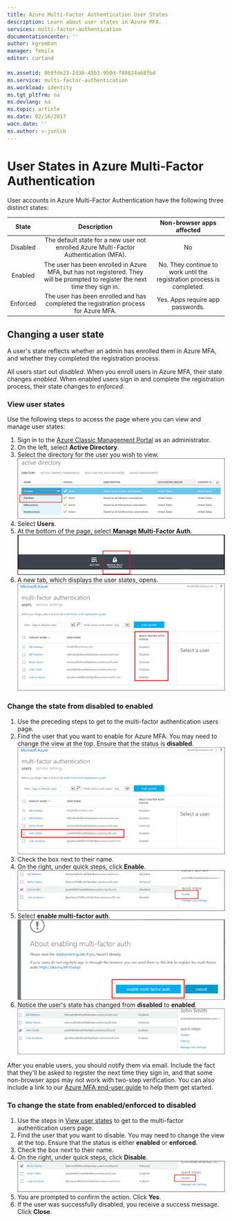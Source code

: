 ```yaml
---
title: Azure Multi-Factor Authentication User States
description: Learn about user states in Azure MFA.
services: multi-factor-authentication
documentationcenter: ''
author: kgremban
manager: femila
editor: curtand

ms.assetid: 0b9fde23-2d36-45b3-950d-f88624a68fbd
ms.service: multi-factor-authentication
ms.workload: identity
ms.tgt_pltfrm: na
ms.devlang: na
ms.topic: article
ms.date: 02/16/2017
wacn.date: ''
ms.author: v-junlch
---
```


# User States in Azure Multi-Factor Authentication
User accounts in Azure Multi-Factor Authentication have the following three distinct states:

| State | Description | Non-browser apps affected | 
|:---:|:---:|:---:|
| Disabled |The default state for a new user not enrolled Azure Multi-Factor Authentication (MFA). |No |
| Enabled |The user has been enrolled in Azure MFA, but has not registered. They will be prompted to register the next time they sign in. |No.  They continue to work until the registration process is completed. |
| Enforced |The user has been enrolled and has completed the registration process for Azure MFA. |Yes.  Apps require app passwords. |

## Changing a user state
A user's state reflects whether an admin has enrolled them in Azure MFA, and whether they completed the registration process.

All users start out *disabled*. When you enroll users in Azure MFA, their state changes *enabled*. When enabled users sign in and complete the registration process, their state changes to *enforced*.  

### View user states

Use the following steps to access the page where you can view and manage user states:

1. Sign in to the [Azure Classic Management Portal](https://manage.windowsazure.cn) as an administrator.
2. On the left, select **Active Directory**.
3. Select the directory for the user you wish to view.
   ![Select directory - screenshot](./media/multi-factor-authentication-get-started-cloud/directory1.png)
4. Select **Users**.
5. At the bottom of the page, select **Manage Multi-Factor Auth**. 
   ![Select Manage multi-factor auth - screenshot](./media/multi-factor-authentication-get-started-cloud/manage1.png)
6. A new tab, which displays the user states, opens.
   ![multi-factor authentication user status - screenshot](./media/multi-factor-authentication-get-started-user-states/userstate1.png)

### Change the state from disabled to enabled

1. Use the preceding steps to get to the multi-factor authentication users page. 
2. Find the user that you want to enable for Azure MFA. You may need to change the view at the top. Ensure that the status is **disabled**.
   ![Find user - screenshot](./media/multi-factor-authentication-get-started-cloud/enable1.png)
3. Check the box next to their name.
4. On the right, under quick steps, click **Enable**.
   ![Enable selected user - screenshot](./media/multi-factor-authentication-get-started-cloud/user1.png)
5. Select **enable multi-factor auth**.
   ![Enable multi-factor auth - screenshot](./media/multi-factor-authentication-get-started-cloud/enable2.png)
6. Notice the user's state has changed from **disabled** to **enabled**.
   ![See that user is now enabled - screenshot](./media/multi-factor-authentication-get-started-cloud/user.png)

After you enable users, you should notify them via email. Include the fact that they'll be asked to register the next time they sign in, and that some non-browser apps may not work with two-step verification. You can also include a link to our [Azure MFA end-user guide](../multi-factor-authentication/end-user/multi-factor-authentication-end-user.md) to help them get started. 

### To change the state from enabled/enforced to disabled

1. Use the steps in [View user states](#view-user-states) to get to the multi-factor authentication users page.
6. Find the user that you want to disable. You may need to change the view at the top. Ensure that the status is either **enabled** or **enforced**.
7. Check the box next to their name.
8. On the right, under quick steps, click **Disable**.
   ![Disable user - screenshot](./media/multi-factor-authentication-get-started-user-states/userstate2.png)
9. You are prompted to confirm the action. Click **Yes**.
10. If the user was successfully disabled, you receive a success message. Click **Close**.